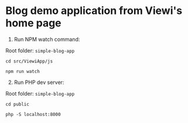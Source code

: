 # Blog demo application from Viewi's home page

1. Run NPM watch command:

Root folder: `simple-blog-app`

`cd src/ViewiApp/js`

`npm run watch`

2. Run PHP dev server:

Root folder: `simple-blog-app`

`cd public`

`php -S localhost:8000`